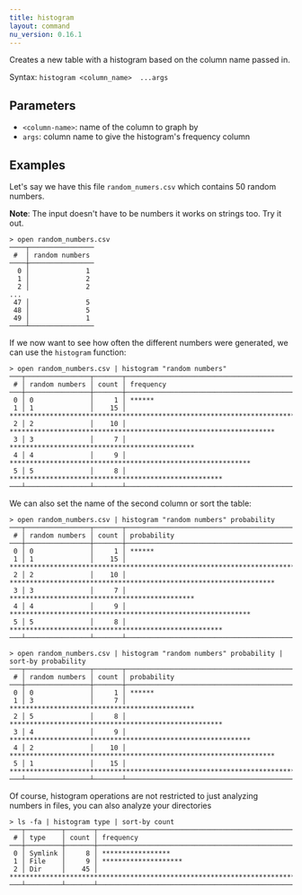```yaml
---
title: histogram
layout: command
nu_version: 0.16.1
---
```


Creates a new table with a histogram based on the column name passed in.

Syntax: `histogram <column_name>  ...args`

## Parameters

* `<column-name>`: name of the column to graph by
* `args`: column name to give the histogram's frequency column

## Examples

Let's say we have this file `random_numers.csv` which contains 50 random numbers.

**Note**: The input doesn't have to be numbers it works on strings too. Try it out.

```shell
> open random_numbers.csv
────┬────────────────
 #  │ random numbers
────┼────────────────
  0 │              1
  1 │              2
  2 │              2
...
 47 │              5
 48 │              5
 49 │              1
────┴────────────────
```

If we now want to see how often the different numbers were generated, we can use the `histogram` function:

```shell
> open random_numbers.csv | histogram "random numbers"
───┬────────────────┬───────┬──────────────────────────────────────────────────────────────────────────────────────────────────────
 # │ random numbers │ count │ frequency
───┼────────────────┼───────┼──────────────────────────────────────────────────────────────────────────────────────────────────────
 0 │ 0              │     1 │ ******
 1 │ 1              │    15 │ ****************************************************************************************************
 2 │ 2              │    10 │ ******************************************************************
 3 │ 3              │     7 │ **********************************************
 4 │ 4              │     9 │ ************************************************************
 5 │ 5              │     8 │ *****************************************************
───┴────────────────┴───────┴──────────────────────────────────────────────────────────────────────────────────────────────────────
```

We can also set the name of the second column or sort the table:

```shell
> open random_numbers.csv | histogram "random numbers" probability
───┬────────────────┬───────┬──────────────────────────────────────────────────────────────────────────────────────────────────────
 # │ random numbers │ count │ probability
───┼────────────────┼───────┼──────────────────────────────────────────────────────────────────────────────────────────────────────
 0 │ 0              │     1 │ ******
 1 │ 1              │    15 │ ****************************************************************************************************
 2 │ 2              │    10 │ ******************************************************************
 3 │ 3              │     7 │ **********************************************
 4 │ 4              │     9 │ ************************************************************
 5 │ 5              │     8 │ *****************************************************
───┴────────────────┴───────┴──────────────────────────────────────────────────────────────────────────────────────────────────────

```

```shell
> open random_numbers.csv | histogram "random numbers" probability | sort-by probability
───┬────────────────┬───────┬──────────────────────────────────────────────────────────────────────────────────────────────────────
 # │ random numbers │ count │ probability
───┼────────────────┼───────┼──────────────────────────────────────────────────────────────────────────────────────────────────────
 0 │ 0              │     1 │ ******
 1 │ 3              │     7 │ **********************************************
 2 │ 5              │     8 │ *****************************************************
 3 │ 4              │     9 │ ************************************************************
 4 │ 2              │    10 │ ******************************************************************
 5 │ 1              │    15 │ ****************************************************************************************************
───┴────────────────┴───────┴──────────────────────────────────────────────────────────────────────────────────────────────────────

```

Of course, histogram operations are not restricted to just analyzing numbers in files, you can also analyze your directories

```shell
> ls -fa | histogram type | sort-by count
───┬─────────┬───────┬──────────────────────────────────────────────────────────────────────────────────────────────────────
 # │ type    │ count │ frequency
───┼─────────┼───────┼──────────────────────────────────────────────────────────────────────────────────────────────────────
 0 │ Symlink │     8 │ *****************
 1 │ File    │     9 │ ********************
 2 │ Dir     │    45 │ ****************************************************************************************************
───┴─────────┴───────┴──────────────────────────────────────────────────────────────────────────────────────────────────────
```
